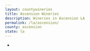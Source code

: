 ```yaml
---
layout: countywineries
title: Ascension Wineries
description: Wineries in Ascension LA
permalink: /la/ascension/
county: ascension
state: la
---
```

-

